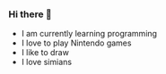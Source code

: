 ### Hi there 👋

- I am currently learning programming
- I love to play Nintendo games
- I like to draw
- I love simians
